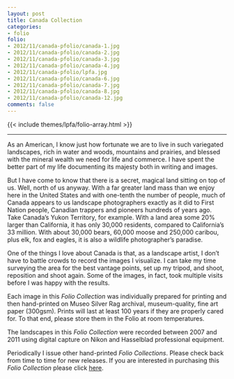 ```yaml
---
layout: post
title: Canada Collection
categories:
- folio
folio:
- 2012/11/canada-pfolio/canada-1.jpg
- 2012/11/canada-pfolio/canada-2.jpg
- 2012/11/canada-pfolio/canada-3.jpg
- 2012/11/canada-pfolio/canada-4.jpg
- 2012/11/canada-pfolio/lpfa.jpg
- 2012/11/canada-pfolio/canada-6.jpg
- 2012/11/canada-pfolio/canada-7.jpg
- 2012/11/canada-pfolio/canada-8.jpg
- 2012/11/canada-pfolio/canada-12.jpg
comments: false
---
```

{{<  include themes/lpfa/folio-array.html  >}}

---

As an American, I know just how fortunate we are to live in such variegated landscapes, rich in water and woods, mountains and prairies, and blessed with the mineral wealth we need for life and commerce. I have spent the better part of my life documenting its majesty both in writing and images.

But I have come to know that there is a secret, magical land sitting on top of us. Well, north of us anyway. With a far greater land mass than we enjoy here in the United States and with one-tenth the number of people, much of Canada appears to us landscape photographers exactly as it did to First Nation people, Canadian trappers and pioneers hundreds of years ago. Take Canada’s Yukon Territory, for example. With a land area some 20% larger than California, it has only 30,000 residents, compared to California’s 33 million. With about 30,000 bears, 60,000 moose and 250,000 caribou, plus elk, fox and eagles, it is also a wildlife photographer’s paradise. 

One of the things I love about Canada is that, as a landscape artist, I don’t have to battle crowds to record the images I visualize. I can take my time surveying the area for the best vantage points, set up my tripod, and shoot, reposition and shoot again. Some of the images, in fact, took multiple visits before I was happy with the results.

Each image in this *Folio Collection* was individually prepared for printing and then hand-printed on Museo Silver Rag archival, museum-quality, fine art paper (300gsm). Prints will last at least 100 years if they are properly cared for. To that end, please store them in the Folio at room temperatures. 

The landscapes in this *Folio Collection* were recorded between 2007 and 2011 using digital capture on Nikon and Hasselblad professional equipment. 

Periodically I issue other hand-printed *Folio Collections*. Please check back from time to time for new releases. If you are interested in purchasing this *Folio Collection* please click [here](http://shop.lesterpickerphoto.com/page/201).
